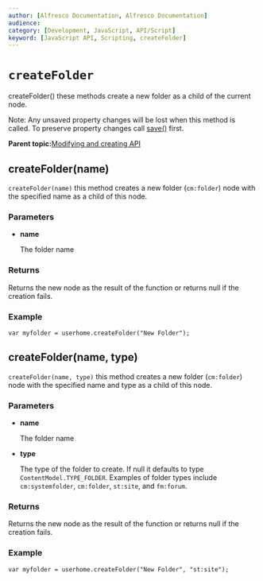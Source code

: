 ```yaml
---
author: [Alfresco Documentation, Alfresco Documentation]
audience: 
category: [Development, JavaScript, API/Script]
keyword: [JavaScript API, Scripting, createFolder]
---
```


# `createFolder`

createFolder\(\) these methods create a new folder as a child of the current node.

Note: Any unsaved property changes will be lost when this method is called. To preserve property changes call [save\(\)](API-JS-node-save.md) first.

**Parent topic:**[Modifying and creating API](../references/API-JS-ModifyCreate.md)

## createFolder\(name\)

`createFolder(name)` this method creates a new folder \(`cm:folder`\) node with the specified name as a child of this node.

### Parameters

-   **name**

    The folder name


### Returns

Returns the new node as the result of the function or returns null if the creation fails.

### Example

`var myfolder = userhome.createFolder("New Folder");`

## createFolder\(name, type\)

`createFolder(name, type)` this method creates a new folder \(`cm:folder`\) node with the specified name and type as a child of this node.

### Parameters

-   **name**

    The folder name

-   **type**

    The type of the folder to create. If null it defaults to type `ContentModel.TYPE_FOLDER`. Examples of folder types include `cm:systemfolder`, `cm:folder`, `st:site`, and `fm:forum`.


### Returns

Returns the new node as the result of the function or returns null if the creation fails.

### Example

`var myfolder = userhome.createFolder("New Folder", "st:site");`

